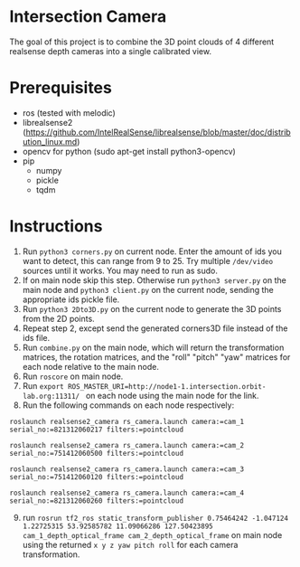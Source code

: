 # Intersection Camera
The goal of this project is to combine the 3D point clouds of 4 different realsense depth cameras into a single calibrated view. 

# Prerequisites
- ros (tested with melodic)
- librealsense2 (https://github.com/IntelRealSense/librealsense/blob/master/doc/distribution_linux.md)
- opencv for python (sudo apt-get install python3-opencv)
- pip
    - numpy
    - pickle
    - tqdm

# Instructions
1. Run `python3 corners.py` on current node. Enter the amount of ids you want to detect, this can range from 9 to 25. Try multiple `/dev/video` sources until it works. You may need to run as sudo. 
2. If on main node skip this step. Otherwise run `python3 server.py` on the main node and `python3 client.py` on the current node, sending the appropriate ids pickle file.
3. Run `python3 2Dto3D.py` on the current node to generate the 3D points from the 2D points. 
4. Repeat step 2, except send the generated corners3D file instead of the ids file. 
5. Run `combine.py` on the main node, which will return the transformation matrices, the rotation matrices, and the "roll" "pitch" "yaw" matrices for each node relative to the main node. 
6. Run `roscore` on main node. 
7. Run `export ROS_MASTER_URI=http://node1-1.intersection.orbit-lab.org:11311/ ` on each node using the main node for the link. 
8. Run the following commands on each node respectively:

`roslaunch realsense2_camera rs_camera.launch camera:=cam_1 serial_no:=821312060217 filters:=pointcloud`

`roslaunch realsense2_camera rs_camera.launch camera:=cam_2 serial_no:=751412060500 filters:=pointcloud`

`roslaunch realsense2_camera rs_camera.launch camera:=cam_3 serial_no:=751412060120 filters:=pointcloud`

`roslaunch realsense2_camera rs_camera.launch camera:=cam_4 serial_no:=821312060260 filters:=pointcloud`

9. run `rosrun tf2_ros static_transform_publisher 0.75464242 -1.047124 1.22725315 53.92585782 11.09066286 127.50423895 cam_1_depth_optical_frame cam_2_depth_optical_frame` on main node using the returned `x y z yaw pitch roll` for each camera transformation. 
